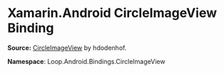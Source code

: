# Xamarin.Android CircleImageView Binding

**Source:** [CircleImageView](https://github.com/hdodenhof/CircleImageView) by hdodenhof.

**Namespace**: Loop.Android.Bindings.CircleImageView
